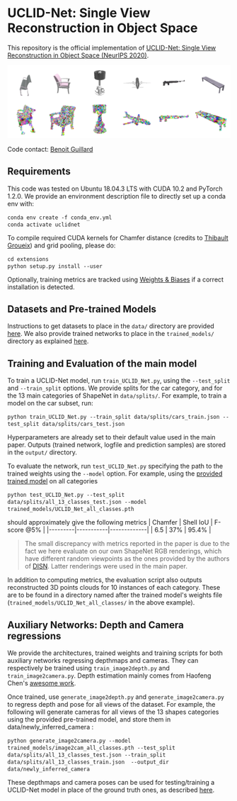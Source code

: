 
# UCLID-Net: Single View Reconstruction in Object Space

This repository is the official implementation of [UCLID-Net: Single View Reconstruction in Object Space (NeurIPS 2020)](https://arxiv.org/abs/2006.03817). 

![reconstruction examples](res.png)

Code contact: [Benoit Guillard](https://people.epfl.ch/benoit.guillard)

## Requirements

This code was tested on Ubuntu 18.04.3 LTS with CUDA 10.2 and PyTorch 1.2.0. We provide an environment description file to directly set up a conda env with:

```setup
conda env create -f conda_env.yml
conda activate uclidnet
```

To compile required CUDA kernels for Chamfer distance (credits to [Thibault Groueix](https://github.com/ThibaultGROUEIX/ChamferDistancePytorch)) and grid pooling, please do:
```setup
cd extensions
python setup.py install --user
```

Optionally, training metrics are tracked using [Weights & Biases](https://www.wandb.com/) if a correct installation is detected.

## Datasets and Pre-trained Models

Instructions to get datasets to place in the ``data/`` directory are provided [here](data/README.md). We also provide trained networks to place in the ``trained_models/`` directory as explained [here](trained_models/README.md).

## Training and Evaluation of the main model

To train a UCLID-Net model, run ``train_UCLID_Net.py``, using the ``--test_split`` and ``--train_split`` options. We provide splits for the car category, and for the 13 main categories of ShapeNet in ``data/splits/``. For example, to train a model on the car subset, run:

```train
python train_UCLID_Net.py --train_split data/splits/cars_train.json --test_split data/splits/cars_test.json
```
Hyperparameters are already set to their default value used in the main paper. Outputs (trained network, logfile and prediction samples) are stored in the ``output/`` directory.

To evaluate the network, run ``test_UCLID_Net.py`` specifying the path to the trained weights using the ``--model`` option. For example, using the [provided trained model](trained_models/README.md) on all categories
```eval
python test_UCLID_Net.py --test_split data/splits/all_13_classes_test.json --model trained_models/UCLID_Net_all_classes.pth
```
should approximately give the following metrics
| Chamfer | Shell IoU | F-score @5% |
|---------|-----------|-------------|
|   6.5   |    37%    |    95.4%    |


> The small discrepancy with metrics reported in the paper is due to the fact we here evaluate on our own ShapeNet RGB renderings, which have different random viewpoints as the ones provided by the authors of [DISN](https://github.com/laughtervv/DISN). Latter renderings were used in the main paper.

In addition to computing metrics, the evaluation script also outputs reconstructed 3D points clouds for 10 instances of each category. These are to be found in a directory named after the trained model's weights file (``trained_models/UCLID_Net_all_classes/`` in the above example).

## Auxiliary Networks: Depth and Camera regressions
We provide the architectures, trained weights and training scripts for both auxiliary networks regressing depthmaps and cameras. They can respectively be trained using ``train_image2depth.py`` and ``train_image2camera.py``. Depth estimation mainly comes from Haofeng Chen's [awesome work](https://github.com/haofengac/MonoDepth-FPN-PyTorch).

Once trained, use ``generate_image2depth.py`` and ``generate_image2camera.py`` to regress depth and pose for all views of the dataset. For example, the following will generate cameras for all views of the 13 shapes categories using the provided pre-trained model, and store them in data/newly_inferred_camera :

```generate
python generate_image2camera.py --model trained_models/image2cam_all_classes.pth --test_split data/splits/all_13_classes_test.json --train_split data/splits/all_13_classes_train.json  --output_dir data/newly_inferred_camera
```

These depthmaps and camera poses can be used for testing/training a UCLID-Net model in place of the ground truth ones, as described [here](data/README.md#choose-data-source-for-trainingtesting).
